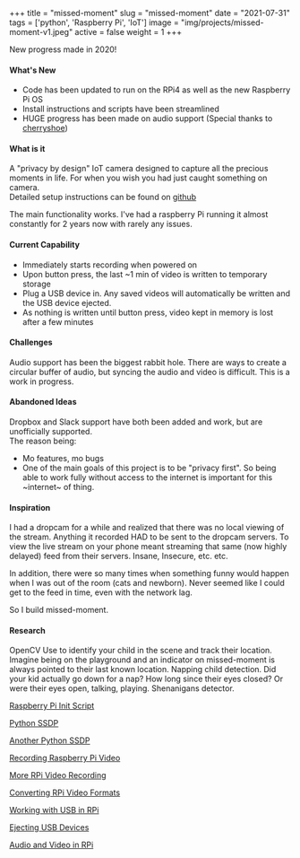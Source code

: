 +++
title = "missed-moment"
slug = "missed-moment"
date = "2021-07-31"
tags = ['python', 'Raspberry Pi', 'IoT']
image = "img/projects/missed-moment-v1.jpeg"
active = false
weight = 1
+++

New progress made in 2020!

<!--more-->

#### What's New

- Code has been updated to run on the RPi4 as well as the new Raspberry Pi OS
- Install instructions and scripts have been streamlined
- HUGE progress has been made on audio support (Special thanks to [cherryshoe](https://github.com/cherryshoe))

#### What is it
A "privacy by design" IoT camera designed to capture all the precious moments in life. For when you 
wish you had just caught something on camera.  
Detailed setup instructions can be found on [github](https://github.com/oudeismetis/missed-moment)

The main functionality works. I've had a raspberry Pi running it almost constantly for 2 years now with rarely any issues.

#### Current Capability
- Immediately starts recording when powered on
- Upon button press, the last ~1 min of video is written to temporary storage
- Plug a USB device in. Any saved videos will automatically be written and the USB device ejected.
- As nothing is written until button press, video kept in memory is lost after a few minutes

#### Challenges
Audio support has been the biggest rabbit hole. There are ways to create a circular buffer of 
audio, but syncing the audio and video is difficult. This is a work in progress.

#### Abandoned Ideas
Dropbox and Slack support have both been added and work, but are unofficially supported.  
The reason being:  
- Mo features, mo bugs  
- One of the main goals of this project is to be "privacy first". So being able to work fully 
without access to the internet is important for this ~internet~ of thing.

#### Inspiration
I had a dropcam for a while and realized that there was no local viewing of the stream. Anything it 
recorded HAD to be sent to the dropcam servers. To view the live stream on your phone meant 
streaming that same (now highly delayed) feed from their servers. Insane, Insecure, etc. etc.

In addition, there were so many times when something funny would happen when I was out of the room 
(cats and newborn). Never seemed like I could get to the feed in time, even with the network lag.

So I build missed-moment.

#### Research

OpenCV
Use to identify your child in the scene and track their location. Imagine being on the playground and an indicator on missed-moment is always pointed to their last known location.
Napping child detection. Did your kid actually go down for a nap? How long since their eyes closed? Or were their eyes open, talking, playing. Shenanigans detector.

[Raspberry Pi Init Script](https://blog.lanyonm.org/articles/2015/01/11/raspberry-pi-init-script-python.html)

[Python SSDP](https://gist.github.com/dankrause/6000248)

[Another Python SSDP](https://gist.github.com/provegard/1435555)

[Recording Raspberry Pi Video](http://raspi.tv/2013/how-to-shoot-video-and-convert-it-to-something-you-can-edit-in-pinnacle-and-other-programs)

[More RPi Video Recording](https://www.raspberrypi-spy.co.uk/2013/05/capturing-hd-video-with-the-pi-camera-module/)

[Converting RPi Video Formats](http://raspi.tv/2013/another-way-to-convert-raspberry-pi-camera-h264-output-to-mp4)

[Working with USB in RPi](https://www.raspberrypi-spy.co.uk/2014/05/how-to-mount-a-usb-flash-disk-on-the-raspberry-pi/)

[Ejecting USB Devices](https://raspberrypi.stackexchange.com/questions/14843/how-to-eject-usb-device-on-raspberry-pi-not-just-unmount)

[Audio and Video in RPi](https://www.element14.com/community/thread/49732/l/high-quality-hd-audio-and-video-recorder-using-the-raspberry-pi?displayFullThread=true)

